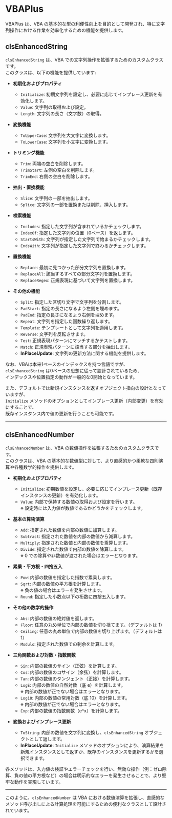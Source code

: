 # VBAPlus

VBAPlus は、VBA の基本的な型の利便性向上を目的として開発され、特に文字列操作における作業を効率化するための機能を提供します。

## clsEnhancedString
`clsEnhancedString` は、VBA での文字列操作を拡張するためのカスタムクラスです。  
このクラスは、以下の機能を提供しています:

- **初期化およびプロパティ**
  - `Initialize`: 初期文字列を設定し、必要に応じてインプレース更新を有効化します。
  - `Value`: 文字列の取得および設定。
  - `Length`: 文字列の長さ（文字数）の取得。

- **変換機能**
  - `ToUpperCase`: 文字列を大文字に変換します。
  - `ToLowerCase`: 文字列を小文字に変換します。

- **トリミング機能**
  - `Trim`: 両端の空白を削除します。
  - `TrimStart`: 左側の空白を削除します。
  - `TrimEnd`: 右側の空白を削除します。

- **抽出・置換機能**
  - `Slice`: 文字列の一部を抽出します。
  - `Splice`: 文字列の一部を置換または削除、挿入します。

- **検索機能**
  - `Includes`: 指定した文字列が含まれているかチェックします。
  - `IndexOf`: 指定した文字列の位置（0ベース）を返します。
  - `StartsWith`: 文字列が指定した文字列で始まるかチェックします。
  - `EndsWith`: 文字列が指定した文字列で終わるかチェックします。

- **置換機能**
  - `Replace`: 最初に見つかった部分文字列を置換します。
  - `ReplaceAll`: 該当するすべての部分文字列を置換します。
  - `ReplaceRegex`: 正規表現に基づいて文字列を置換します。

- **その他の機能**
  - `Split`: 指定した区切り文字で文字列を分割します。
  - `PadStart`: 指定の長さになるよう左側を埋めます。
  - `PadEnd`: 指定の長さになるよう右側を埋めます。
  - `Repeat`: 文字列を指定した回数繰り返します。
  - `Template`: テンプレートとして文字列を適用します。
  - `Reverse`: 文字列を反転させます。
  - `Test`: 正規表現パターンにマッチするかテストします。
  - `Match`: 正規表現パターンに該当する部分を抽出します。
  - **InPlaceUpdate**: 文字列の更新方法に関する機能を提供します。

なお、VBAは本来1ベースのインデックスを持つ言語ですが、  
`clsEnhancedString` は0ベースの思想に従って設計されているため、  
インデックスや位置指定の動作が一般的な0開始となっています。

また、デフォルトでは新規インスタンスを返すオブジェクト指向の設計となっていますが、  
`Initialize` メソッドのオプションとしてインプレース更新（内部変更）を有効にすることで、  
既存インスタンス内で値の更新を行うことも可能です。

---

## clsEnhancedNumber
`clsEnhancedNumber` は、VBA の数値操作を拡張するためのカスタムクラスです。  
このクラスは、VBA の基本的な数値型に対して、より直感的かつ柔軟な四則演算や各種数学的操作を提供します。

- **初期化およびプロパティ**
  - `Initialize`: 初期数値を設定し、必要に応じてインプレース更新（既存インスタンスの更新）を有効化します。
  - `Value`: 内部で保持する数値の取得および設定を行います。  
    ※ 設定時には入力値が数値であるかどうかをチェックします。

- **基本の算術演算**
  - `Add`: 指定された数値を内部の数値に加算します。
  - `Subtract`: 指定された数値を内部の数値から減算します。
  - `Multiply`: 指定された数値と内部の数値を乗算します。
  - `Divide`: 指定された数値で内部の数値を除算します。  
    ※ 0 での除算や非数値が渡された場合はエラーとなります。

- **累乗・平方根・四捨五入**
  - `Pow`: 内部の数値を指定した指数で累乗します。
  - `Sqrt`: 内部の数値の平方根を計算します。  
    ※ 負の値の場合はエラーを発生させます。
  - `Round`: 指定した小数点以下の桁数に四捨五入します。

- **その他の数学的操作**
  - `Abs`: 内部の数値の絶対値を返します。
  - `Floor`: 任意の丸め単位で内部の数値を切り捨てます。（デフォルトは 1）
  - `Ceiling`: 任意の丸め単位で内部の数値を切り上げます。（デフォルトは 1）
  - `Modulo`: 指定された数値での剰余を計算します。

- **三角関数および対数・指数関数**
  - `Sin`: 内部の数値のサイン（正弦）を計算します。
  - `Cos`: 内部の数値のコサイン（余弦）を計算します。
  - `Tan`: 内部の数値のタンジェント（正接）を計算します。
  - `LogE`: 内部の数値の自然対数（底 e）を計算します。  
    ※ 内部の数値が正でない場合はエラーとなります。
  - `Log10`: 内部の数値の常用対数（底 10）を計算します。  
    ※ 内部の数値が正でない場合はエラーとなります。
  - `Exp`: 内部の数値の指数関数（e^x）を計算します。

- **変換およびインプレース更新**
  - `ToString`: 内部の数値を文字列に変換し、`clsEnhancedString` オブジェクトとして返します。
  - **InPlaceUpdate**: `Initialize` メソッドのオプションにより、演算結果を新規インスタンスとして返すか、既存のインスタンスを更新するかを選択できます。

各メソッドは、入力値の検証やエラーチェックを行い、無効な操作（例：ゼロ除算、負の値の平方根など）の場合は明示的なエラーを発生させることで、より堅牢な動作を実現しています。

---

このように、`clsEnhancedNumber` は VBA における数値演算を拡張し、直感的なメソッド呼び出しによる計算処理を可能にするための便利なクラスとして設計されています。
